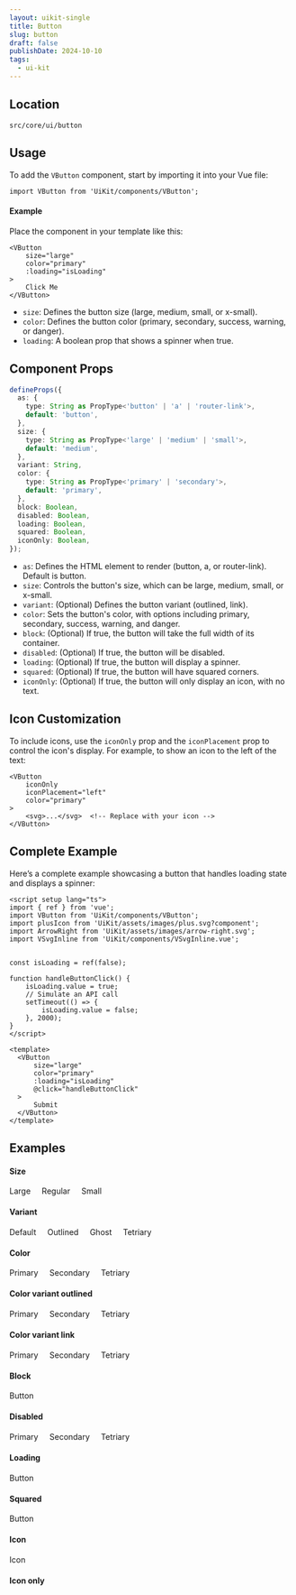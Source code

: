 ```yaml
---
layout: uikit-single
title: Button
slug: button
draft: false
publishDate: 2024-10-10
tags:
  - ui-kit
---
```

## Location
```src/core/ui/button```

## Usage
To add the `VButton` component, start by importing it into your Vue file:
```vue
import VButton from 'UiKit/components/VButton';
```
#### Example
Place the component in your template like this:
```vue
<VButton
    size="large"
    color="primary"
    :loading="isLoading"
>
    Click Me
</VButton>
```
- `size`: Defines the button size (large, medium, small, or x-small).
- `color`: Defines the button color (primary, secondary, success, warning, or danger).
- `loading`: A boolean prop that shows a spinner when true.

## Component Props
```ts
defineProps({
  as: {
    type: String as PropType<'button' | 'a' | 'router-link'>,
    default: 'button',
  },
  size: {
    type: String as PropType<'large' | 'medium' | 'small'>,
    default: 'medium',
  },
  variant: String,
  color: {
    type: String as PropType<'primary' | 'secondary'>,
    default: 'primary',
  },
  block: Boolean,
  disabled: Boolean,
  loading: Boolean,
  squared: Boolean,
  iconOnly: Boolean,
});
```

- `as`: Defines the HTML element to render (button, a, or router-link). Default is button.
- `size`: Controls the button's size, which can be large, medium, small, or x-small.
- `variant`: (Optional) Defines the button variant (outlined, link).
- `color`: Sets the button's color, with options including primary, secondary, success, warning, and danger.
- `block`: (Optional) If true, the button will take the full width of its container.
- `disabled`: (Optional) If true, the button will be disabled.
- `loading`: (Optional) If true, the button will display a spinner.
- `squared`: (Optional) If true, the button will have squared corners.
- `iconOnly`: (Optional) If true, the button will only display an icon, with no text.

## Icon Customization
To include icons, use the `iconOnly` prop and the `iconPlacement` prop to control the icon's display. For example, to show an icon to the left of the text:
``` vue
<VButton
    iconOnly
    iconPlacement="left"
    color="primary"
>
    <svg>...</svg>  <!-- Replace with your icon -->
</VButton>
```

## Complete Example
Here’s a complete example showcasing a button that handles loading state and displays a spinner:

```vue
<script setup lang="ts">
import { ref } from 'vue';
import VButton from 'UiKit/components/VButton';
import plusIcon from 'UiKit/assets/images/plus.svg?component';
import ArrowRight from 'UiKit/assets/images/arrow-right.svg';
import VSvgInline from 'UiKit/components/VSvgInline.vue';


const isLoading = ref(false);

function handleButtonClick() {
    isLoading.value = true;
    // Simulate an API call
    setTimeout(() => {
        isLoading.value = false;
    }, 2000);
}
</script>

<template>
  <VButton
      size="large"
      color="primary"
      :loading="isLoading"
      @click="handleButtonClick"
  >
      Submit
  </VButton>
</template>
```


## Examples
#### Size
<script setup lang="ts">
import plusIcon from 'UiKit/assets/images/plus.svg?component';
</script>

<div style="gap: 20px;display: flex;align-items: center;margin-bottom: 20px;">
<VButton size="large" >
Large
</VButton>
<VButton size="medium" >
Regular
</VButton>
<VButton size="small" >
Small
</VButton>
</div>

#### Variant
<div style="gap: 20px;display: flex;align-items: center;margin-bottom: 20px;">
<VButton >
Default
</VButton>
<VButton variant="outlined" >
Outlined
</VButton>
<VButton variant="link" >
Ghost
</VButton>
<VButton variant="tetriary" >
Tetriary
</VButton>
</div>

#### Color
<div style="gap: 20px;display: flex;align-items: center;margin-bottom: 20px;">
<VButton >
Primary
</VButton>
<VButton color="secondary" >
Secondary
</VButton>
<VButton color="tetriary" >
Tetriary
</VButton>
</div>

#### Color variant outlined
<div style="gap: 20px;display: flex;align-items: center;margin-bottom: 20px;">
<VButton  variant="outlined" >
Primary
</VButton>
<VButton color="secondary" variant="outlined" >
Secondary
</VButton>
<VButton color="tetriary" variant="outlined" >
Tetriary
</VButton>
</div>


#### Color variant link
<div style="gap: 20px;display: flex;align-items: center;margin-bottom: 20px;">
<VButton  variant="link" >
Primary
</VButton>
<VButton color="secondary" variant="link" >
Secondary
</VButton>
<VButton color="tetriary" variant="link" >
Tetriary
</VButton>
</div>


#### Block
<div style="gap: 20px;display: flex;align-items: center;margin-bottom: 20px;">
<VButton block >
Button
</VButton>
</div>

#### Disabled
<div style="gap: 20px;display: flex;align-items: center;margin-bottom: 20px;">
<VButton disabled >
Primary
</VButton>
<VButton color="secondary" disabled >
Secondary
</VButton>
<VButton color="tetriary" disabled >
Tetriary
</VButton>
</div>


#### Loading
<div style="gap: 20px;display: flex;align-items: center;margin-bottom: 20px;">
<VButton loading >
Button
</VButton>
</div>


#### Squared
<div style="gap: 20px;display: flex;align-items: center;margin-bottom: 20px;">
<VButton squared >
Button
</VButton>
</div>


#### Icon
<div style="gap: 20px;display: flex;align-items: center;margin-bottom: 20px;">
<VButton >
  Icon
  <component :is="plusIcon" />
</VButton>
</div>

#### Icon only
<div style="gap: 20px;display: flex;align-items: center;margin-bottom: 20px;">
<VButton icon-only >
  <component :is="plusIcon" />
</VButton>
<VButton color="secondary" icon-only >
  <component :is="plusIcon" />
</VButton>
<VButton color="tetriary" icon-only >
  <component :is="plusIcon" />
</VButton>
</div>